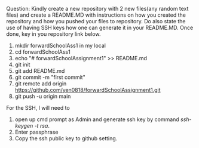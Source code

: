 Question:
Kindly create a new repository with 2 new files(any random text files) and create a README.MD with instructions on how you created the repository and how you pushed your files to repository. Do also state the use of having SSH keys how one can generate it in your README.MD. Once done, key in you repository link below.

1. mkdir forwardSchoolAss1 in my local
2. cd forwardSchoolAss1
3. echo "# forwardSchoolAssignment1" >> README.md
4. git init
5. git add README.md
6. git commit -m "first commit"
7. git remote add origin https://github.com/yen0818/forwardSchoolAssignment1.git
8. git push -u origin main

For the SSH, I will need to 
1. open up cmd prompt as Admin and generate ssh key by command *ssh-keygen -t rsa*.
2. Enter passphrase
3. Copy the ssh public key to github setting.
